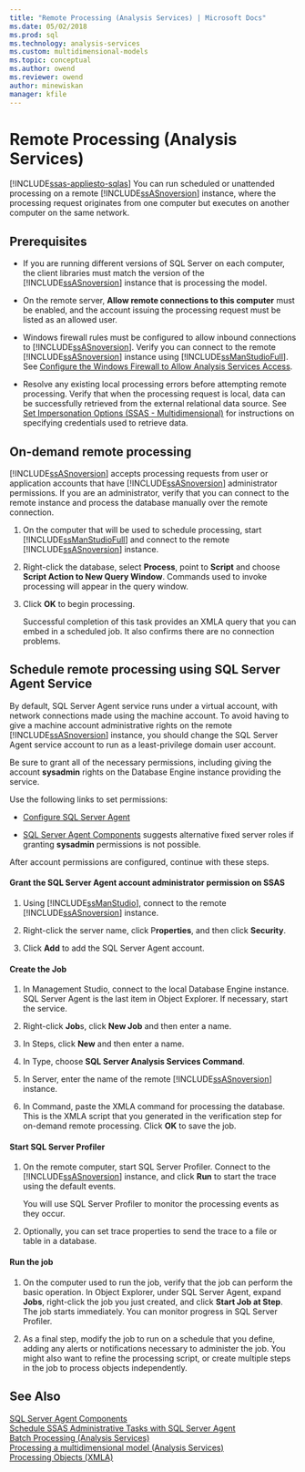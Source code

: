 ```yaml
---
title: "Remote Processing (Analysis Services) | Microsoft Docs"
ms.date: 05/02/2018
ms.prod: sql
ms.technology: analysis-services
ms.custom: multidimensional-models
ms.topic: conceptual
ms.author: owend
ms.reviewer: owend
author: minewiskan
manager: kfile
---
```

# Remote Processing (Analysis Services)
[!INCLUDE[ssas-appliesto-sqlas](../includes/ssas-appliesto-sqlas.md)]
  You can run scheduled or unattended processing on a remote [!INCLUDE[ssASnoversion](../includes/ssasnoversion-md.md)] instance, where the processing request originates from one computer but executes on another computer on the same network.  
  
## Prerequisites  
  
-   If you are running different versions of SQL Server on each computer, the client libraries must match the version of the [!INCLUDE[ssASnoversion](../includes/ssasnoversion-md.md)] instance that is processing the model.
  
-   On the remote server, **Allow remote connections to this computer** must be enabled, and the account issuing the processing request must be listed as an allowed user.  
  
-   Windows firewall rules must be configured to allow inbound connections to [!INCLUDE[ssASnoversion](../includes/ssasnoversion-md.md)]. Verify you can connect to the remote [!INCLUDE[ssASnoversion](../includes/ssasnoversion-md.md)] instance using [!INCLUDE[ssManStudioFull](../includes/ssmanstudiofull-md.md)]. See [Configure the Windows Firewall to Allow Analysis Services Access](../../analysis-services/instances/configure-the-windows-firewall-to-allow-analysis-services-access.md).  
  
-   Resolve any existing local processing errors before attempting remote processing. Verify that when the processing request is local, data can be successfully retrieved from the external relational data source. See [Set Impersonation Options &#40;SSAS - Multidimensional&#41;](../../analysis-services/multidimensional-models/set-impersonation-options-ssas-multidimensional.md) for instructions on specifying credentials used to retrieve data.  
  
## On-demand remote processing  
 [!INCLUDE[ssASnoversion](../includes/ssasnoversion-md.md)] accepts processing requests from user or application accounts that have [!INCLUDE[ssASnoversion](../includes/ssasnoversion-md.md)] administrator permissions. If you are an administrator, verify that you can connect to the remote instance and process the database manually over the remote connection.  
  
1.  On the computer that will be used to schedule processing, start [!INCLUDE[ssManStudioFull](../includes/ssmanstudiofull-md.md)] and connect to the remote [!INCLUDE[ssASnoversion](../includes/ssasnoversion-md.md)] instance.  
  
2.  Right-click the database, select **Process**, point to **Script** and choose **Script Action to New Query Window**. Commands used to invoke processing will appear in the query window.  
  
3.  Click **OK** to begin processing.  
  
     Successful completion of this task provides an XMLA query that you can embed in a scheduled job. It also confirms there are no connection problems.  
  
## Schedule remote processing using SQL Server Agent Service  
 By default, SQL Server Agent service runs under a virtual account, with network connections made using the machine account. To avoid having to give a machine account administrative rights on the remote [!INCLUDE[ssASnoversion](../includes/ssasnoversion-md.md)] instance, you should change the SQL Server Agent service account to run as a least-privilege domain user account.  
  
 Be sure to grant all of the necessary permissions, including giving the account **sysadmin** rights on the Database Engine instance providing the service.  
  
 Use the following links to set permissions:  
  
-   [Configure SQL Server Agent](/sql/ssms/agent/configure-sql-server-agent)  
  
-   [SQL Server Agent Components](/sql/ssms/agent/sql-server-agent) suggests alternative fixed server roles if granting **sysadmin** permissions is not possible.  
  
 After account permissions are configured, continue with these steps.  
  
#### Grant the SQL Server Agent account administrator permission on SSAS  
  
1.  Using [!INCLUDE[ssManStudio](../includes/ssmanstudio-md.md)], connect to the remote [!INCLUDE[ssASnoversion](../includes/ssasnoversion-md.md)] instance.  
  
2.  Right-click the server name, click P**roperties**, and then click **Security**.  
  
3.  Click **Add** to add the SQL Server Agent account.  
  
#### Create the Job  
  
1.  In Management Studio, connect to the local Database Engine instance. SQL Server Agent is the last item in Object Explorer. If necessary, start the service.  
  
2.  Right-click **Job**s, click **New Job** and then enter a name.  
  
3.  In Steps, click **New** and then enter a name.  
  
4.  In Type, choose **SQL Server Analysis Services Command**.  
  
5.  In Server, enter the name of the remote [!INCLUDE[ssASnoversion](../includes/ssasnoversion-md.md)] instance.  
  
6.  In Command, paste the XMLA command for processing the database. This is the XMLA script that you generated in the verification step for on-demand remote processing. Click **OK** to save the job.  
  
#### Start SQL Server Profiler  
  
1.  On the remote computer, start SQL Server Profiler. Connect to the [!INCLUDE[ssASnoversion](../includes/ssasnoversion-md.md)] instance, and click **Run** to start the trace using the default events.  
  
     You will use SQL Server Profiler to monitor the processing events as they occur.  
  
2.  Optionally, you can set trace properties to send the trace to a file or table in a database.  
  
#### Run the job  
  
1.  On the computer used to run the job, verify that the job can perform the basic operation. In Object Explorer, under SQL Server Agent, expand **Jobs**, right-click the job you just created, and click **Start Job at Step**. The job starts immediately. You can monitor progress in SQL Server Profiler.  
  
2.  As a final step, modify the job to run on a schedule that you define, adding any alerts or notifications necessary to administer the job. You might also want to refine the processing script, or create multiple steps in the job to process objects independently.  
  
## See Also  
 [SQL Server Agent Components](/sql/ssms/agent/sql-server-agent)   
 [Schedule SSAS Administrative Tasks with SQL Server Agent](../../analysis-services/instances/schedule-ssas-administrative-tasks-with-sql-server-agent.md)   
 [Batch Processing &#40;Analysis Services&#41;](../../analysis-services/multidimensional-models/batch-processing-analysis-services.md)   
 [Processing a multidimensional model &#40;Analysis Services&#41;](../../analysis-services/multidimensional-models/processing-a-multidimensional-model-analysis-services.md)   
 [Processing Objects &#40;XMLA&#41;](../../analysis-services/multidimensional-models-scripting-language-assl-xmla/processing-objects-xmla.md)  
  
  
